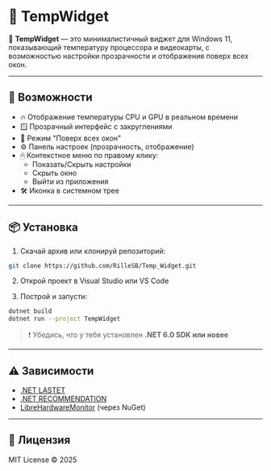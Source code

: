 # 🧊 TempWidget

📌 **TempWidget** — это минималистичный виджет для Windows 11, показывающий температуру процессора и видеокарты, с возможностью настройки прозрачности и отображения поверх всех окон.

---

## 🚀 Возможности

- 🔥 Отображение температуры CPU и GPU в реальном времени  
- 🪟 Прозрачный интерфейс с закруглениями  
- 📌 Режим "Поверх всех окон"  
- ⚙ Панель настроек (прозрачность, отображение)  
- 🖱 Контекстное меню по правому клику:
  - Показать/Скрыть настройки
  - Скрыть окно
  - Выйти из приложения  
- 🛠 Иконка в системном трее

---

## 📦 Установка

1. Скачай архив или клонируй репозиторий:

```bash
git clone https://github.com/RilleSB/Temp_Widget.git
```

2. Открой проект в Visual Studio или VS Code

3. Построй и запусти:

```bash
dotnet build
dotnet run --project TempWidget
```

> ❗ Убедись, что у тебя установлен **.NET 6.0 SDK или новее**

---

## ⚠ Зависимости

- [.NET LASTET](https://dotnet.microsoft.com/en-us/download)
- [.NET RECOMMENDATION](https://dotnet.microsoft.com/en-us/download/dotnet/6.0)
- [LibreHardwareMonitor](https://github.com/LibreHardwareMonitor/LibreHardwareMonitor) (через NuGet)

---

## 📜 Лицензия

MIT License © 2025
